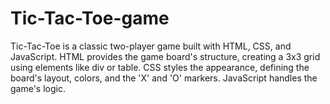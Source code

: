 # Tic-Tac-Toe-game
Tic-Tac-Toe is a classic two-player game built with HTML, CSS, and JavaScript. HTML provides the game board's structure, creating a 3x3 grid using elements like div or table. CSS styles the appearance, defining the board's layout, colors, and the 'X' and 'O' markers. JavaScript handles the game's logic.
